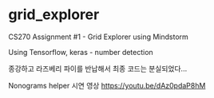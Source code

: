 # grid_explorer
CS270 Assignment #1 - Grid Explorer using Mindstorm

Using Tensorflow, keras - number detection

종강하고 라즈베리 파이를 반납해서 최종 코드는 분실되었다...

Nonograms helper 시연 영상
https://youtu.be/dAz0pdaP8hM
